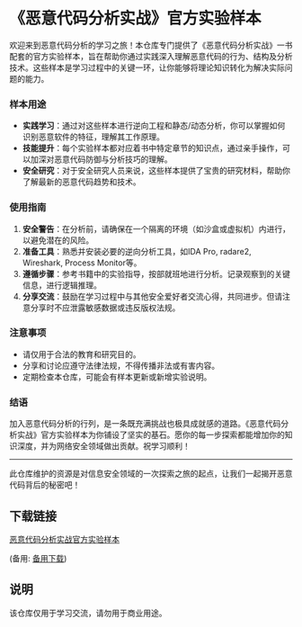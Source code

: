 # 《恶意代码分析实战》官方实验样本

欢迎来到恶意代码分析的学习之旅！本仓库专门提供了《恶意代码分析实战》一书配套的官方实验样本，旨在帮助你通过实践深入理解恶意代码的行为、结构及分析技术。这些样本是学习过程中的关键一环，让你能够将理论知识转化为解决实际问题的能力。

### 样本用途

- **实践学习**：通过对这些样本进行逆向工程和静态/动态分析，你可以掌握如何识别恶意软件的特征，理解其工作原理。
- **技能提升**：每个实验样本都对应着书中特定章节的知识点，通过亲手操作，可以加深对恶意代码防御与分析技巧的理解。
- **安全研究**：对于安全研究人员来说，这些样本提供了宝贵的研究材料，帮助你了解最新的恶意代码趋势和技术。

### 使用指南

1. **安全警告**：在分析前，请确保在一个隔离的环境（如沙盒或虚拟机）内进行，以避免潜在的风险。
2. **准备工具**：熟悉并安装必要的逆向分析工具，如IDA Pro, radare2, Wireshark, Process Monitor等。
3. **遵循步骤**：参考书籍中的实验指导，按部就班地进行分析。记录观察到的关键信息，进行逻辑推理。
4. **分享交流**：鼓励在学习过程中与其他安全爱好者交流心得，共同进步。但请注意分享时不应泄露敏感数据或违反版权法规。

### 注意事项

- 请仅用于合法的教育和研究目的。
- 分享和讨论应遵守法律法规，不得传播非法或有害内容。
- 定期检查本仓库，可能会有样本更新或新增实验说明。

### 结语

加入恶意代码分析的行列，是一条既充满挑战也极具成就感的道路。《恶意代码分析实战》官方实验样本为你铺设了坚实的基石。愿你的每一步探索都能增加你的知识深度，并为网络安全领域做出贡献。祝学习顺利！

---

此仓库维护的资源是对信息安全领域的一次探索之旅的起点，让我们一起揭开恶意代码背后的秘密吧！

## 下载链接
[恶意代码分析实战官方实验样本](https://pan.quark.cn/s/988bcd00c6b4) 

(备用: [备用下载](https://pan.baidu.com/s/1tOHwzwISYJne9nFfBjA66g?pwd=1234))

## 说明

该仓库仅用于学习交流，请勿用于商业用途。
